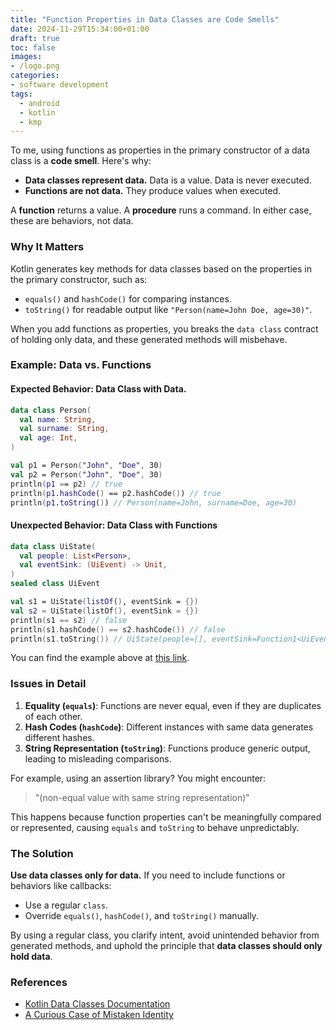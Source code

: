 ```yaml
---
title: "Function Properties in Data Classes are Code Smells"
date: 2024-11-29T15:34:00+01:00
draft: true
toc: false
images:
- /logo.png
categories:
- software development
tags:
  - android
  - kotlin
  - kmp
---
```


To me, using functions as properties in the primary constructor of a data class is a **code smell**. Here's why:

- **Data classes represent data.** Data is a value. Data is never executed.
- **Functions are not data.** They produce values when executed.

A **function** returns a value. A **procedure** runs a command. In either case, these are behaviors, not data.  

### Why It Matters

Kotlin generates key methods for data classes based on the properties in the primary constructor, such as:

- `equals()` and `hashCode()` for comparing instances.
- `toString()` for readable output like `"Person(name=John Doe, age=30)"`.

When you add functions as properties, you breaks the `data class` contract of holding only data, and these generated methods will misbehave.

### Example: Data vs. Functions

#### Expected Behavior: Data Class with Data.

```kotlin
data class Person(
  val name: String,
  val surname: String,
  val age: Int,
)

val p1 = Person("John", "Doe", 30)
val p2 = Person("John", "Doe", 30)
println(p1 == p2) // true
println(p1.hashCode() == p2.hashCode()) // true
println(p1.toString()) // Person(name=John, surname=Doe, age=30)
```

#### Unexpected Behavior: Data Class with Functions

```kotlin
data class UiState(
  val people: List<Person>,
  val eventSink: (UiEvent) -> Unit,
)
sealed class UiEvent

val s1 = UiState(listOf(), eventSink = {})
val s2 = UiState(listOf(), eventSink = {})
println(s1 == s2) // false
println(s1.hashCode() == s2.hashCode()) // false
println(s1.toString()) // UiState(people=[], eventSink=Function1<UiEvent, kotlin.Unit>)
```

You can find the example above at [this link](https://pl.kotl.in/pZmKMjxCy).

### Issues in Detail

1. **Equality (`equals`)**: Functions are never equal, even if they are duplicates of each other. 
2. **Hash Codes (`hashCode`)**: Different instances with same data generates different hashes.
3. **String Representation (`toString`)**: Functions produce generic output, leading to misleading comparisons.

For example, using an assertion library? You might encounter:

> "(non-equal value with same string representation)"

This happens because function properties can't be meaningfully compared or represented, causing `equals` and `toString` to behave unpredictably.

### The Solution

**Use data classes only for data.** If you need to include functions or behaviors like callbacks:

- Use a regular `class`.
- Override `equals()`, `hashCode()`, and `toString()` manually.

By using a regular class, you clarify intent, avoid unintended behavior from generated methods, and uphold the principle that **data classes should only hold data**.

### References

- [Kotlin Data Classes Documentation](https://kotlinlang.org/docs/data-classes.html)
- [A Curious Case of Mistaken Identity](https://blog.mmckenna.me/a-curious-case-of-mistaken-identity)
